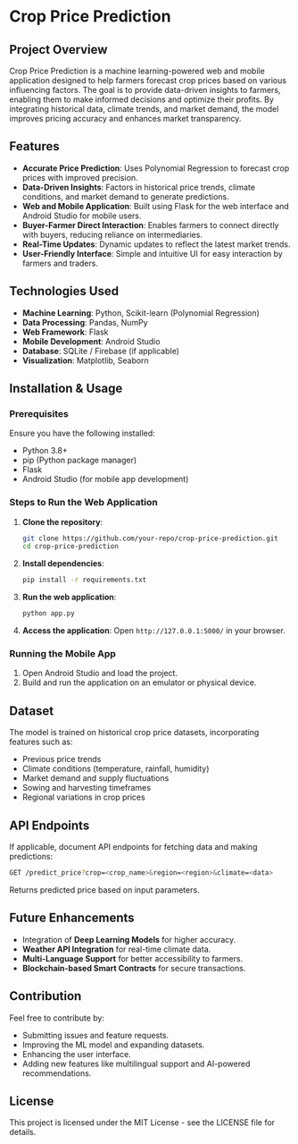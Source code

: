 # Crop Price Prediction

## Project Overview
Crop Price Prediction is a machine learning-powered web and mobile application designed to help farmers forecast crop prices based on various influencing factors. The goal is to provide data-driven insights to farmers, enabling them to make informed decisions and optimize their profits. By integrating historical data, climate trends, and market demand, the model improves pricing accuracy and enhances market transparency.

## Features
- **Accurate Price Prediction**: Uses Polynomial Regression to forecast crop prices with improved precision.
- **Data-Driven Insights**: Factors in historical price trends, climate conditions, and market demand to generate predictions.
- **Web and Mobile Application**: Built using Flask for the web interface and Android Studio for mobile users.
- **Buyer-Farmer Direct Interaction**: Enables farmers to connect directly with buyers, reducing reliance on intermediaries.
- **Real-Time Updates**: Dynamic updates to reflect the latest market trends.
- **User-Friendly Interface**: Simple and intuitive UI for easy interaction by farmers and traders.

## Technologies Used
- **Machine Learning**: Python, Scikit-learn (Polynomial Regression)
- **Data Processing**: Pandas, NumPy
- **Web Framework**: Flask
- **Mobile Development**: Android Studio
- **Database**: SQLite / Firebase (if applicable)
- **Visualization**: Matplotlib, Seaborn

## Installation & Usage
### Prerequisites
Ensure you have the following installed:
- Python 3.8+
- pip (Python package manager)
- Flask
- Android Studio (for mobile app development)

### Steps to Run the Web Application
1. **Clone the repository**:
   ```sh
   git clone https://github.com/your-repo/crop-price-prediction.git
   cd crop-price-prediction
   ```
2. **Install dependencies**:
   ```sh
   pip install -r requirements.txt
   ```
3. **Run the web application**:
   ```sh
   python app.py
   ```
4. **Access the application**: Open `http://127.0.0.1:5000/` in your browser.

### Running the Mobile App
1. Open Android Studio and load the project.
2. Build and run the application on an emulator or physical device.

## Dataset
The model is trained on historical crop price datasets, incorporating features such as:
- Previous price trends
- Climate conditions (temperature, rainfall, humidity)
- Market demand and supply fluctuations
- Sowing and harvesting timeframes
- Regional variations in crop prices

## API Endpoints
If applicable, document API endpoints for fetching data and making predictions:
```sh
GET /predict_price?crop=<crop_name>&region=<region>&climate=<data>
```
Returns predicted price based on input parameters.

## Future Enhancements
- Integration of **Deep Learning Models** for higher accuracy.
- **Weather API Integration** for real-time climate data.
- **Multi-Language Support** for better accessibility to farmers.
- **Blockchain-based Smart Contracts** for secure transactions.

## Contribution
Feel free to contribute by:
- Submitting issues and feature requests.
- Improving the ML model and expanding datasets.
- Enhancing the user interface.
- Adding new features like multilingual support and AI-powered recommendations.

## License
This project is licensed under the MIT License - see the LICENSE file for details.
